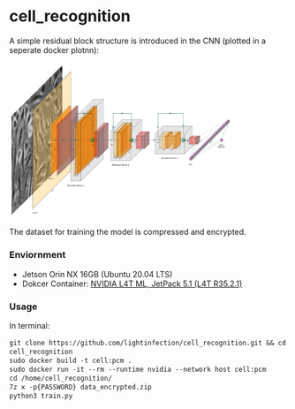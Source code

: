 # cell_recognition

A simple residual block structure is introduced in the CNN (plotted in a seperate docker plotnn):

<img src="./plotnn/model_vis.png" width="80%" height="80%">

The dataset for training the model is compressed and encrypted. 

### Enviornment

* Jetson Orin NX 16GB (Ubuntu 20.04 LTS)
* Dokcer Container: [NVIDIA L4T ML, JetPack 5.1 (L4T R35.2.1)](https://catalog.ngc.nvidia.com/orgs/nvidia/containers/l4t-ml)

### Usage

In terminal:
```
git clone https://github.com/lightinfection/cell_recognition.git && cd cell_recognition
sudo docker build -t cell:pcm .
sudo docker run -it --rm --runtime nvidia --network host cell:pcm
cd /home/cell_recognition/
7z x -p{PASSWORD} data_encrypted.zip
python3 train.py
```
